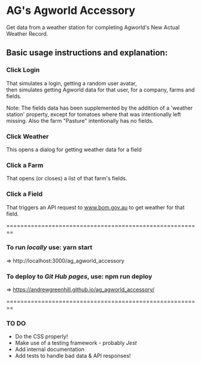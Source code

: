 # AG's Agworld Accessory

Get data from a weather station for completing Agworld's New Actual Weather Record.

## Basic usage instructions and explanation:

### Click Login

That simulates a login, getting a random user avatar,  
then simulates getting Agworld data for that user, for a company, farms and fields.

Note: The fields data has been supplemented by the addition of a 'weather station' property, except for tomatoes where that was intentionally left missing. Also the farm "Pasture" intentionally has no fields.

### Click Weather

This opens a dialog for getting weather data for a field

### Click a Farm

That opens (or closes) a list of that farm's fields.

### Click a Field

That triggers an API request to www.bom.gov.au to get weather for that field.

========================================================

### To run _locally_ use: yarn start

=> http://localhost:3000/ag_agworld_accessory

### To deploy to _Git Hub pages_, use: npm run deploy

=>
https://andrewgreenhill.github.io/ag_agworld_accessory/

========================================================

### TO DO

- Do the CSS properly!
- Make use of a testing framework - probably _Jest_
- Add internal documentation
- Add tests to handle bad data & API responses!
